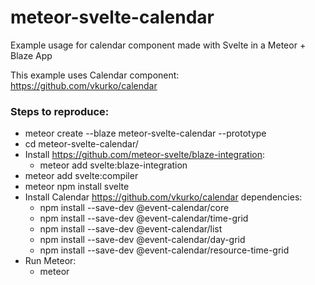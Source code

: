 # meteor-svelte-calendar
Example usage for calendar component made with Svelte in a Meteor + Blaze App

This example uses Calendar component: https://github.com/vkurko/calendar

### Steps to reproduce:
- meteor create --blaze meteor-svelte-calendar --prototype
- cd meteor-svelte-calendar/
- Install https://github.com/meteor-svelte/blaze-integration: 
  - meteor add svelte:blaze-integration
- meteor add svelte:compiler
- meteor npm install svelte
- Install Calendar https://github.com/vkurko/calendar dependencies:
  - npm install --save-dev @event-calendar/core
  - npm install --save-dev @event-calendar/time-grid
  - npm install --save-dev @event-calendar/list
  - npm install --save-dev @event-calendar/day-grid
  - npm install --save-dev @event-calendar/resource-time-grid
- Run Meteor:
  - meteor

